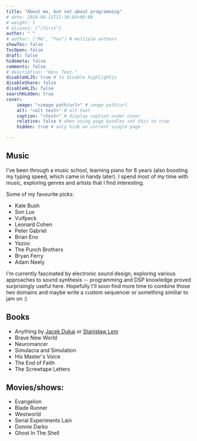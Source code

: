 ```yaml
---
title: "About me, but not about programming"
# date: 2020-09-15T11:30:03+00:00
# weight: 1
# aliases: ["/first"]
author: " "
# author: ["Me", "You"] # multiple authors
showToc: false
TocOpen: false
draft: false
hidemeta: false
comments: false
# description: "Desc Text."
disableHLJS: true # to disable highlightjs
disableShare: false
disableHLJS: false
searchHidden: true
cover:
    image: "<image path/url>" # image path/url
    alt: "<alt text>" # alt text
    caption: "<text>" # display caption under cover
    relative: false # when using page bundles set this to true
    hidden: true # only hide on current single page

---
```


## Music

I've been through a music school, learning piano for 6 years (also boosting my typing speed, which came in handy later).
I spend most of my time with music, exploring genres and artists that I find interesting.

Some of my favourite picks:

- Kate Bush
- Son Lux
- Vulfpeck
- Leonard Cohen
- Peter Gabriel
- Brian Eno
- Yazoo
- The Punch Brothers
- Bryan Ferry
- Adam Neely

I'm currently fascinated by electronic sound design, exploring various approaches to sound synthesis --
programming and DSP knowledge proved surprisingly useful here. Hopefully I'll soon find more time to combine
those two domains and maybe write a custom sequencer or something similiar to jam on :)

## Books

- Anything by [Jacek Dukaj](https://en.wikipedia.org/wiki/Jacek_Dukaj) or [Stanisław Lem](https://en.wikipedia.org/wiki/Stanis%C5%82aw_Lem)
- Brave New World
- Neuromancer
- Simulacra and Simulation
- His Master's Voice
- The End of Faith
- The Screwtape Letters

## Movies/shows:

- Evangelion
- Blade Runner
- Westworld
- Serial Experiments Lain
- Donnie Darko
- Ghost In The Shell 
